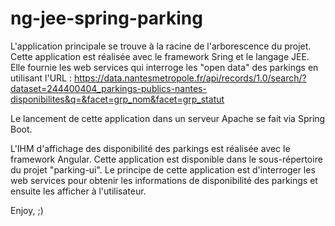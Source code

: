 # ng-jee-spring-parking

L'application principale se trouve à la racine de l'arborescence du projet. Cette application est réalisée avec le framework Sring et le langage JEE. Elle fournie les web services qui interroge les "open data" des parkings en utilisant l'URL : https://data.nantesmetropole.fr/api/records/1.0/search/?dataset=244400404_parkings-publics-nantes-disponibilites&q=&facet=grp_nom&facet=grp_statut

Le lancement de cette application dans un serveur Apache se fait via Spring Boot.

L'IHM d'affichage des disponibilité des parkings est réalisée avec le framework Angular. Cette application est disponible dans le sous-répertoire du projet "parking-ui". Le principe de cette application est d'interroger les web services pour obtenir les informations de disponibilité des parkings et ensuite les afficher à l'utilisateur.

Enjoy, ;)

